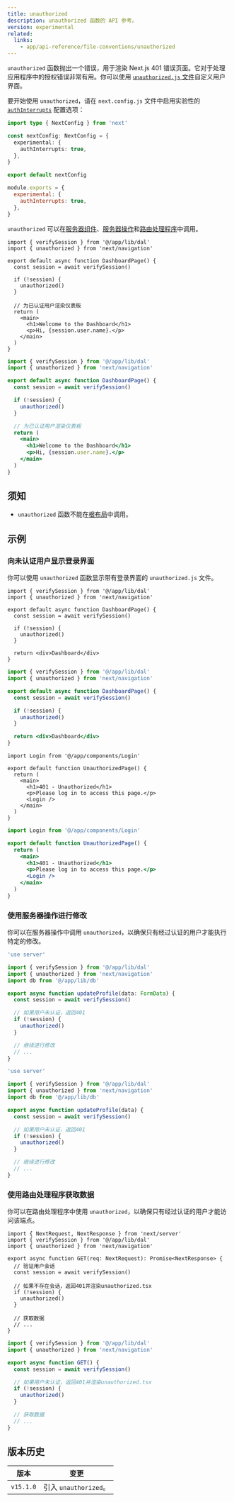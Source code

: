 ```yaml
---
title: unauthorized
description: unauthorized 函数的 API 参考。
version: experimental
related:
  links:
    - app/api-reference/file-conventions/unauthorized
---
```


`unauthorized` 函数抛出一个错误，用于渲染 Next.js 401 错误页面。它对于处理应用程序中的授权错误非常有用。你可以使用 [`unauthorized.js` 文件](/nextjs-cn/app/api-reference/file-conventions/unauthorized)自定义用户界面。

要开始使用 `unauthorized`，请在 `next.config.js` 文件中启用实验性的 [`authInterrupts`](/nextjs-cn/app/api-reference/config/next-config-js/authInterrupts) 配置选项：

```ts switcher
import type { NextConfig } from 'next'

const nextConfig: NextConfig = {
  experimental: {
    authInterrupts: true,
  },
}

export default nextConfig
```

```js switcher
module.exports = {
  experimental: {
    authInterrupts: true,
  },
}
```

`unauthorized` 可以在[服务器组件](/nextjs-cn/app/building-your-application/rendering/server-components)、[服务器操作](/nextjs-cn/app/building-your-application/data-fetching/server-actions-and-mutations)和[路由处理程序](/nextjs-cn/app/building-your-application/routing/route-handlers)中调用。

```tsx switcher
import { verifySession } from '@/app/lib/dal'
import { unauthorized } from 'next/navigation'

export default async function DashboardPage() {
  const session = await verifySession()

  if (!session) {
    unauthorized()
  }

  // 为已认证用户渲染仪表板
  return (
    <main>
      <h1>Welcome to the Dashboard</h1>
      <p>Hi, {session.user.name}.</p>
    </main>
  )
}
```

```jsx switcher
import { verifySession } from '@/app/lib/dal'
import { unauthorized } from 'next/navigation'

export default async function DashboardPage() {
  const session = await verifySession()

  if (!session) {
    unauthorized()
  }

  // 为已认证用户渲染仪表板
  return (
    <main>
      <h1>Welcome to the Dashboard</h1>
      <p>Hi, {session.user.name}.</p>
    </main>
  )
}
```

## 须知

- `unauthorized` 函数不能在[根布局](/nextjs-cn/app/building-your-application/routing/layouts-and-templates#root-layout-required)中调用。

## 示例

### 向未认证用户显示登录界面

你可以使用 `unauthorized` 函数显示带有登录界面的 `unauthorized.js` 文件。

```tsx switcher
import { verifySession } from '@/app/lib/dal'
import { unauthorized } from 'next/navigation'

export default async function DashboardPage() {
  const session = await verifySession()

  if (!session) {
    unauthorized()
  }

  return <div>Dashboard</div>
}
```

```jsx switcher
import { verifySession } from '@/app/lib/dal'
import { unauthorized } from 'next/navigation'

export default async function DashboardPage() {
  const session = await verifySession()

  if (!session) {
    unauthorized()
  }

  return <div>Dashboard</div>
}
```

```tsx switcher
import Login from '@/app/components/Login'

export default function UnauthorizedPage() {
  return (
    <main>
      <h1>401 - Unauthorized</h1>
      <p>Please log in to access this page.</p>
      <Login />
    </main>
  )
}
```

```jsx switcher
import Login from '@/app/components/Login'

export default function UnauthorizedPage() {
  return (
    <main>
      <h1>401 - Unauthorized</h1>
      <p>Please log in to access this page.</p>
      <Login />
    </main>
  )
}
```

### 使用服务器操作进行修改

你可以在服务器操作中调用 `unauthorized`，以确保只有经过认证的用户才能执行特定的修改。

```ts switcher
'use server'

import { verifySession } from '@/app/lib/dal'
import { unauthorized } from 'next/navigation'
import db from '@/app/lib/db'

export async function updateProfile(data: FormData) {
  const session = await verifySession()

  // 如果用户未认证，返回401
  if (!session) {
    unauthorized()
  }

  // 继续进行修改
  // ...
}
```

```js switcher
'use server'

import { verifySession } from '@/app/lib/dal'
import { unauthorized } from 'next/navigation'
import db from '@/app/lib/db'

export async function updateProfile(data) {
  const session = await verifySession()

  // 如果用户未认证，返回401
  if (!session) {
    unauthorized()
  }

  // 继续进行修改
  // ...
}
```

### 使用路由处理程序获取数据

你可以在路由处理程序中使用 `unauthorized`，以确保只有经过认证的用户才能访问该端点。

```tsx switcher
import { NextRequest, NextResponse } from 'next/server'
import { verifySession } from '@/app/lib/dal'
import { unauthorized } from 'next/navigation'

export async function GET(req: NextRequest): Promise<NextResponse> {
  // 验证用户会话
  const session = await verifySession()

  // 如果不存在会话，返回401并渲染unauthorized.tsx
  if (!session) {
    unauthorized()
  }

  // 获取数据
  // ...
}
```

```jsx switcher
import { verifySession } from '@/app/lib/dal'
import { unauthorized } from 'next/navigation'

export async function GET() {
  const session = await verifySession()

  // 如果用户未认证，返回401并渲染unauthorized.tsx
  if (!session) {
    unauthorized()
  }

  // 获取数据
  // ...
}
```

## 版本历史

| 版本      | 变更                  |
| --------- | --------------------- |
| `v15.1.0` | 引入 `unauthorized`。 |
